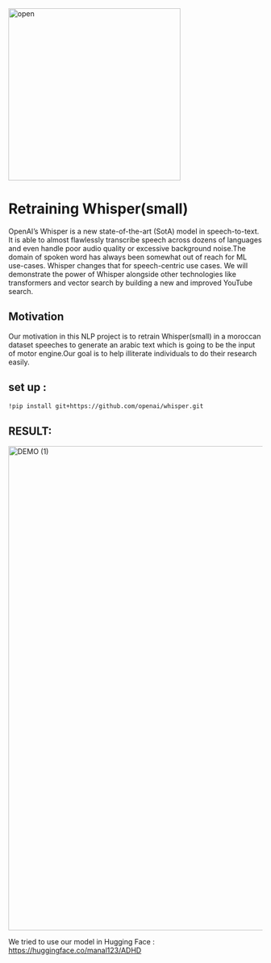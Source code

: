 <img width="341" alt="open" src="https://user-images.githubusercontent.com/132793786/236660316-b6bfe9cc-7843-4eaf-bc57-f7e6523a3b76.png">

# Retraining Whisper(small)

OpenAI’s Whisper is a new state-of-the-art (SotA) model in speech-to-text. It is able to almost flawlessly transcribe speech across dozens of languages and even handle poor audio quality or excessive background noise.The domain of spoken word has always been somewhat out of reach for ML use-cases. Whisper changes that for speech-centric use cases. We will demonstrate the power of Whisper alongside other technologies like transformers and vector search by building a new and improved YouTube search.

## Motivation
Our motivation in this NLP project is to retrain Whisper(small) in a moroccan dataset speeches to generate an arabic text which is going to be the input of motor engine.Our goal is to help illiterate individuals to do their research easily.

## set up :
```bash
!pip install git+https://github.com/openai/whisper.git
```







## RESULT:
<img width="959" alt="DEMO (1)" src="https://user-images.githubusercontent.com/132793786/236660018-4986119f-5561-499e-9a8f-ec8a7f2cbf67.png">

We tried to use our model in Hugging Face : https://huggingface.co/manal123/ADHD
